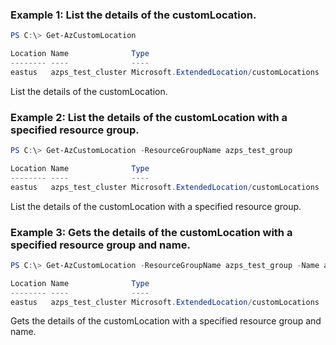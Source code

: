 ### Example 1: List the details of the customLocation.
```powershell
PS C:\> Get-AzCustomLocation

Location Name              Type
-------- ----              ----
eastus   azps_test_cluster Microsoft.ExtendedLocation/customLocations
```

List the details of the customLocation.

### Example 2: List the details of the customLocation with a specified resource group.
```powershell
PS C:\> Get-AzCustomLocation -ResourceGroupName azps_test_group

Location Name              Type
-------- ----              ----
eastus   azps_test_cluster Microsoft.ExtendedLocation/customLocations
```

List the details of the customLocation with a specified resource group.

### Example 3: Gets the details of the customLocation with a specified resource group and name.
```powershell
PS C:\> Get-AzCustomLocation -ResourceGroupName azps_test_group -Name azps_test_cluster

Location Name              Type
-------- ----              ----
eastus   azps_test_cluster Microsoft.ExtendedLocation/customLocations
```

Gets the details of the customLocation with a specified resource group and name.